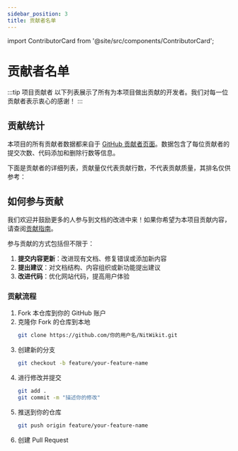 ```yaml
---
sidebar_position: 3
title: 贡献者名单
---
```


import ContributorCard from '@site/src/components/ContributorCard';

# 贡献者名单

:::tip 项目贡献者
以下列表展示了所有为本项目做出贡献的开发者。我们对每一位贡献者表示衷心的感谢！
:::

## 贡献统计

本项目的所有贡献者数据都来自于 [GitHub 贡献者页面](https://github.com/8aka-Team/NitWikit/graphs/contributors)。数据包含了每位贡献者的提交次数、代码添加和删除行数等信息。

下面是贡献者的详细列表，贡献量仅代表贡献行数，不代表贡献质量，其排名仅供参考：

<ContributorCard repo="8aka-Team/NitWikit" />

## 如何参与贡献

我们欢迎并鼓励更多的人参与到文档的改进中来！如果你希望为本项目贡献内容，请查阅[贡献指南](https://github.com/8aka-Team/NitWikit/blob/main/CONTRIBUTING.md)。

参与贡献的方式包括但不限于：

1. **提交内容更新**：改进现有文档、修复错误或添加新内容
2. **提出建议**：对文档结构、内容组织或新功能提出建议
3. **改进代码**：优化网站代码，提高用户体验

### 贡献流程

1. Fork 本仓库到你的 GitHub 账户
2. 克隆你 Fork 的仓库到本地
   ```bash
   git clone https://github.com/你的用户名/NitWikit.git
   ```
3. 创建新的分支
   ```bash
   git checkout -b feature/your-feature-name
   ```
4. 进行修改并提交
   ```bash
   git add .
   git commit -m "描述你的修改"
   ```
5. 推送到你的仓库
   ```bash
   git push origin feature/your-feature-name
   ```
6. 创建 Pull Request
